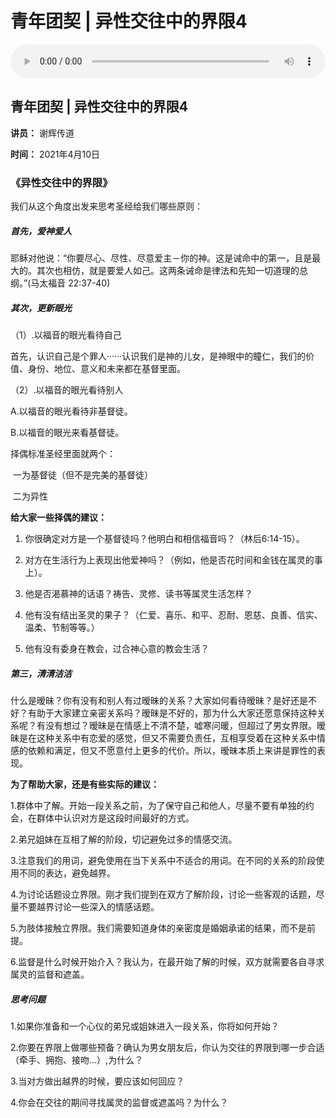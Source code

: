 # 青年团契 | 异性交往中的界限4

<audio style="width: 100%;" preload="false" controls controlslist="nodownload"><source src="http://file.simai.life/audio/mp3/2021/dantuan_4_210410.mp3" type="audio/mpeg">Your browser does not support the audio element.</audio>


## 青年团契 | 异性交往中的界限4

**讲员：** 谢辉传道

**时间：** 2021年4月10日

### 《异性交往中的界限》

我们从这个角度出发来思考圣经给我们哪些原则：

##### 首先，爱神爱人

耶稣对他说：“你要尽心、尽性、尽意爱主－你的神。这是诫命中的第一，且是最大的。其次也相仿，就是要爱人如己。这两条诫命是律法和先知一切道理的总纲。”(马太福音 22:37-40)

##### 其次，更新眼光

（1）.以福音的眼光看待自己

首先，认识自己是个罪人······认识我们是神的儿女，是神眼中的瞳仁，我们的价值、身份、地位、意义和未来都在基督里面。

（2）.以福音的眼光看待别人

A.以福音的眼光看待非基督徒。

B.以福音的眼光来看基督徒。

择偶标准圣经里面就两个：

​	一为基督徒（但不是完美的基督徒）

​	二为异性

**给大家一些择偶的建议：**

1. 你很确定对方是一个基督徒吗？他明白和相信福音吗？（林后6:14-15）。

2. 对方在生活行为上表现出他爱神吗？（例如，他是否花时间和金钱在属灵的事上）。

3. 他是否渴慕神的话语？祷告、灵修、读书等属灵生活怎样？

4. 他有没有结出圣灵的果子？（仁爱、喜乐、和平、忍耐、恩慈、良善、信实、温柔、节制等等。）

5. 他有没有委身在教会，过合神心意的教会生活？

##### 第三，清清洁洁

什么是暧昧？你有没有和别人有过暧昧的关系？大家如何看待暧昧？是好还是不好？有助于大家建立亲密关系吗？暧昧是不好的，那为什么大家还愿意保持这种关系呢？有没有想过？暧昧是在情感上不清不楚，嘘寒问暖，但超过了男女界限。暧昧是在这种关系中有恋爱的感觉，但又不需要负责任，互相享受着在这种关系中情感的依赖和满足，但又不愿意付上更多的代价。所以，暧昧本质上来讲是罪性的表现。

**为了帮助大家，还是有些实际的建议：**

1.群体中了解。开始一段关系之前，为了保守自己和他人，尽量不要有单独的约会，在群体中认识对方是这段时间最好的方式。

2.弟兄姐妹在互相了解的阶段，切记避免过多的情感交流。

3.注意我们的用词，避免使用在当下关系中不适合的用词。在不同的关系的阶段使用不同的表达，避免越界。

4.为讨论话题设立界限。刚才我们提到在双方了解阶段，讨论一些客观的话题，尽量不要越界讨论一些深入的情感话题。

5.为肢体接触立界限。我们需要知道身体的亲密度是婚姻承诺的结果，而不是前提。

6.监督是什么时候开始介入？我认为，在最开始了解的时候，双方就需要各自寻求属灵的监督和遮盖。

##### **思考问题**

1.如果你准备和一个心仪的弟兄或姐妹进入一段关系，你将如何开始？

2.你要在界限上做哪些预备？确认为男女朋友后，你认为交往的界限到哪一步合适（牵手、拥抱、接吻…）,为什么？

3.当对方做出越界的时候，要应该如何回应？

4.你会在交往的期间寻找属灵的监督或遮盖吗？为什么？
